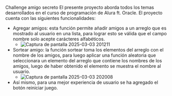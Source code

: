 Challenge amigo secreto
El presente proyecto aborda todos los temas desarrollados en el curso de programación de Alura ft. Oracle.
El proyecto cuenta con las siguientes funcionalidades:
- Agregar amigos: esta función permite añadir amigos a un arreglo que es mostrado al usuario en una lista, para lograr esto se válida que el campo nombre solo acepte carácteres alfabéticos.
  - ![Captura de pantalla 2025-03-03 201211](https://github.com/user-attachments/assets/9b7d0f39-9933-469a-bf70-d69c686ed7cb)
- Sortear amigo: la función sortear toma los elementos del arreglo con el nombre de los amigos, para luego aplicar una función aleatoria que seleccionara un elemento del arreglo que contiene los nombres de los amigos, luego de haber obtenido el elemento se muestra el nombre al usuario.
  - ![Captura de pantalla 2025-03-03 202008](https://github.com/user-attachments/assets/e14b5107-2836-49a7-b74c-63bc59e2bfc1)
- Así mismo, para una mejor experiencia de usuario se ha agregado el botón reiniciar juego.

